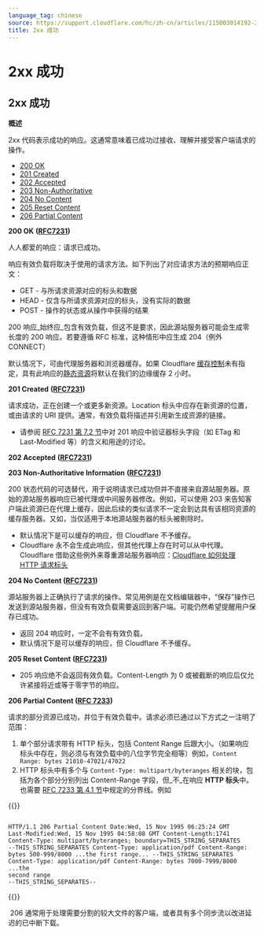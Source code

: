 ```yaml
---
language_tag: chinese
source: https://support.cloudflare.com/hc/zh-cn/articles/115003014192-2xx-%E6%88%90%E5%8A%9F
title: 2xx 成功
---
```


# 2xx 成功

## 2xx 成功

**概述**

2xx 代码表示成功的响应。这通常意味着已成功过接收、理解并接受客户端请求的操作。

-   [200 OK](https://support.cloudflare.com/hc/zh-cn/articles/115003014192-2xx-%E6%88%90%E5%8A%9F#code_200)
-   [201 Created](https://support.cloudflare.com/hc/zh-cn/articles/115003014192-2xx-%E6%88%90%E5%8A%9F#code_201)
-   [202 Accepted](https://support.cloudflare.com/hc/zh-cn/articles/115003014192-2xx-%E6%88%90%E5%8A%9F#code_202)
-   [203 Non-Authoritative](https://support.cloudflare.com/hc/zh-cn/articles/115003014192-2xx-%E6%88%90%E5%8A%9F#code_203)
-   [204 No Content](https://support.cloudflare.com/hc/zh-cn/articles/115003014192-2xx-%E6%88%90%E5%8A%9F#code_204)
-   [205 Reset Content](https://support.cloudflare.com/hc/zh-cn/articles/115003014192-2xx-%E6%88%90%E5%8A%9F#code_205)
-   [206 Partial Content](https://support.cloudflare.com/hc/zh-cn/articles/115003014192-2xx-%E6%88%90%E5%8A%9F#code_206)

**200 OK** **(**[**RFC7231**](https://tools.ietf.org/html/rfc7231)**)**

人人都爱的响应：请求已成功。

响应有效负载将取决于使用的请求方法。如下列出了对应请求方法的预期响应正文：

-   GET - 与所请求资源对应的标头和数据
-   HEAD - 仅含与所请求资源对应的标头，没有实际的数据
-   POST - 操作的状态或从操作中获得的结果

200 响应_始终应_包含有效负载，但这不是要求，因此源站服务器可能会生成零长度的 200 响应。若要遵循 RFC 标准，这种情形中应生成 204（例外 CONNECT）

默认情况下，可由代理服务器和浏览器缓存。如果 Cloudflare [缓存控制](https://support.cloudflare.com/hc/en-us/articles/202775670)未有指定，具有此响应的[静态资源](https://support.cloudflare.com/hc/en-us/articles/200172516)将默认在我们的边缘缓存 2 小时。 

**201 Created** **(**[**RFC7231**](https://tools.ietf.org/html/rfc7231)**)**

请求成功，正在创建一个或更多新资源。Location 标头中应存在新资源的位置，或由请求的 URI 提供。通常，有效负载将描述并引用新生成资源的链接。

-   请参阅 [RFC 7231 第 7.2 节](https://tools.ietf.org/html/rfc7231#section-7.2)中对 201 响应中验证器标头字段（如 ETag 和 Last-Modified 等）的含义和用途的讨论。

**202 Accepted** **(**[**RFC7231**](https://tools.ietf.org/html/rfc7231)**)**


**203 Non-Authoritative Information** **(**[**RFC7231**](https://tools.ietf.org/html/rfc7231)**)**

200 状态代码的可选替代，用于说明请求已成功但并不直接来自源站服务器。原始的源站服务器响应已被代理或中间服务器修改。例如，可以使用 203 来告知客户端此资源已在代理上缓存，因此后续的类似请求不一定会到达具有该相同资源的缓存服务器。又如，当仅适用于本地源站服务器的标头被剔除时。

-   默认情况下是可以缓存的响应，但 Cloudflare 不予缓存。
-   Cloudflare 永不会生成此响应，但其他代理上存在时可以从中代理。Cloudflare 借助这些例外来尊重源站服务器响应：[Cloudflare 如何处理 HTTP 请求标头](https://support.cloudflare.com/hc/en-us/articles/200170986)

**204 No Content ([RFC7231](https://tools.ietf.org/html/rfc7231))**

源站服务器上正确执行了请求的操作。常见用例是在文档编辑器中，“保存”操作已发送到源站服务器，但没有有效负载需要返回到客户端。可能仍然希望提醒用户保存已成功。

-   返回 204 响应时，一定不会有有效负载。
-   默认情况下是可以缓存的响应，但 Cloudflare 不予缓存。

**205 Reset Content** **(**[**RFC7231**](https://tools.ietf.org/html/rfc7231)**)**


-   205 响应绝不会返回有效负载。Content-Length 为 0 或被截断的响应后仅允许紧接将近或等于零字节的响应。

**206 Partial Content (**[**RFC 7233**](https://tools.ietf.org/html/rfc7233)**)**

请求的部分资源已成功，并位于有效负载中。请求必须已通过以下方式之一注明了范围：

1.  单个部分请求带有 HTTP 标头，包括 Content Range 后跟大小。（如果响应标头中存在，则必须与有效负载中的八位字节完全相等）例如，`Content Range: bytes 21010-47021/47022`
2.  HTTP 标头中有多个与 `Content-Type: multipart/byteranges` 相关的块，包括为各个部分分别列出 Content-Range 字段，但_不_在响应 **HTTP 标头**中。也需要 [RFC 7233 第 4.1 节](https://tools.ietf.org/html/rfc7233%23section-4.1)中规定的分界线。例如


{{<raw>}}<pre class="CodeBlock CodeBlock-with-rows CodeBlock-scrolls-horizontally CodeBlock-is-light-in-light-theme CodeBlock--language-txt" language="txt"><code><span class="CodeBlock--rows"><span class="CodeBlock--rows-content"><span class="CodeBlock--row"><span class="CodeBlock--row-indicator"></span><div class="CodeBlock--row-content"><span class="CodeBlock--token-plain"> HTTP/1.1 206 Partial Content     Date:Wed, 15 Nov 1995 06:25:24 GMT     Last-Modified:Wed, 15 Nov 1995 04:58:08 GMT     Content-Length:1741     Content-Type: multipart/byteranges; boundary=THIS_STRING_SEPARATES     --THIS_STRING_SEPARATES     Content-Type: application/pdf     Content-Range: bytes 500-999/8000     ...the first range...     --THIS_STRING_SEPARATES     Content-Type: application/pdf     Content-Range: bytes 7000-7999/8000     ...the second range     --THIS_STRING_SEPARATES--</span></div></span></span></span></code></pre>{{</raw>}}

 206 通常用于处理需要分割的较大文件的客户端，或者具有多个同步流以改进延迟的已中断下载。
